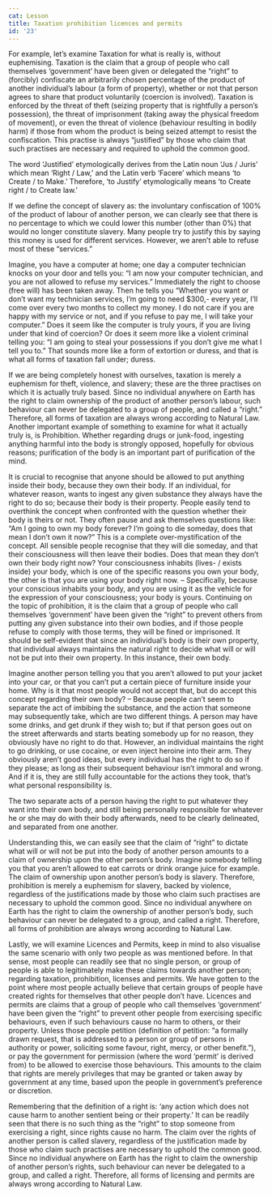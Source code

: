 ```yaml
---
cat: Lesson
title: Taxation prohibition licences and permits
id: '23'
---
```



For example, let’s examine Taxation for what is really is, without euphemising.
Taxation is the claim that a group of people who call themselves ‘government’ have been
given or delegated the “right” to (forcibly) confiscate an arbitrarily chosen percentage of the
product of another individual’s labour (a form of property), whether or not that person agrees
to share that product voluntarily (coercion is involved). Taxation is enforced by the threat of
theft (seizing property that is rightfully a person’s possession), the threat of imprisonment
(taking away the physical freedom of movement), or even the threat of violence (behaviour
resulting in bodily harm) if those from whom the product is being seized attempt to resist the
confiscation. This practise is always “justified” by those who claim that such practises are
necessary and required to uphold the common good.

The word ‘Justified’ etymologically derives from the Latin noun ‘Jus / Juris’ which mean
‘Right / Law,’ and the Latin verb ‘Facere’ which means ‘to Create / to Make.’ Therefore, ‘to
Justify’ etymologically means ‘to Create right / to Create law.’

If we define the concept of slavery as: the involuntary confiscation of 100% of the product of
labour of another person, we can clearly see that there is no percentage to which we could
lower this number (other than 0%) that would no longer constitute slavery.
Many people try to justify this by saying this money is used for different services. However,
we aren’t able to refuse most of these “services.”

Imagine, you have a computer at home; one day a computer technician knocks on your door
and tells you: “I am now your computer technician, and you are not allowed to refuse my
services.” Immediately the right to choose (free will) has been taken away. Then he tells you
“Whether you want or don’t want my technician services, I’m going to need $300,- every
year, I’ll come over every two months to collect my money. I do not care if you are happy with
my service or not, and if you refuse to pay me, I will take your computer.”
Does it seem like the computer is truly yours, if you are living under that kind of coercion? Or
does it seem more like a violent criminal telling you: “I am going to steal your possessions if
you don’t give me what I tell you to.” That sounds more like a form of extortion or duress, and
that is what all forms of taxation fall under; duress.

If we are being completely honest with ourselves, taxation is merely a euphemism for theft,
violence, and slavery; these are the three practises on which it is actually truly based. Since no
individual anywhere on Earth has the right to claim ownership of the product of another
person’s labour, such behaviour can never be delegated to a group of people, and called a
“right.” Therefore, all forms of taxation are always wrong according to Natural Law.
Another important example of something to examine for what it actually truly is, is
Prohibition. Whether regarding drugs or junk-food, ingesting anything harmful into the body
is strongly opposed, hopefully for obvious reasons; purification of the body is an important
part of purification of the mind.

It is crucial to recognise that anyone should be allowed to put anything inside their body,
because they own their body. If an individual, for whatever reason, wants to ingest any given
substance they always have the right to do so; because their body is their property.
People easily tend to overthink the concept when confronted with the question whether their
body is theirs or not. They often pause and ask themselves questions like: “Am I going to own
my body forever? I’m going to die someday, does that mean I don’t own it now?” This is a
complete over-mystification of the concept. All sensible people recognise that they will die
someday, and that their consciousness will then leave their bodies. Does that mean they don’t
own their body right now? Your consciousness inhabits (lives- / exists inside) your body,
which is one of the specific reasons you own your body, the other is that you are using your
body right now. – Specifically, because your conscious inhabits your body, and you are using
it as the vehicle for the expression of your consciousness; your body is yours.
Continuing on the topic of prohibition, it is the claim that a group of people who call
themselves ‘government’ have been given the “right” to prevent others from putting any given
substance into their own bodies, and if those people refuse to comply with those terms, they
will be fined or imprisoned. It should be self-evident that since an individual’s body is their
own property, that individual always maintains the natural right to decide what will or will not
be put into their own property. In this instance, their own body.

Imagine another person telling you that you aren’t allowed to put your jacket into your car, or
that you can’t put a certain piece of furniture inside your home. Why is it that most people
would not accept that, but do accept this concept regarding their own body? – Because people
can’t seem to separate the act of imbibing the substance, and the action that someone may
subsequently take, which are two different things. A person may have some drinks, and get
drunk if they wish to; but if that person goes out on the street afterwards and starts beating
somebody up for no reason, they obviously have no right to do that. However, an individual
maintains the right to go drinking, or use cocaine, or even inject heroine into their arm. They
obviously aren’t good ideas, but every individual has the right to do so if they please; as long
as their subsequent behaviour isn’t immoral and wrong. And if it is, they are still fully
accountable for the actions they took, that’s what personal responsibility is.

The two separate acts of a person having the right to put whatever they want into their own
body, and still being personally responsible for whatever he or she may do with their body
afterwards, need to be clearly delineated, and separated from one another.

Understanding this, we can easily see that the claim of “right” to dictate what will or will not
be put into the body of another person amounts to a claim of ownership upon the other
person’s body. Imagine somebody telling you that you aren’t allowed to eat carrots or drink
orange juice for example. The claim of ownership upon another person’s body is slavery.
Therefore, prohibition is merely a euphemism for slavery, backed by violence, regardless of
the justifications made by those who claim such practises are necessary to uphold the
common good. Since no individual anywhere on Earth has the right to claim the ownership of
another person’s body, such behaviour can never be delegated to a group, and called a right.
Therefore, all forms of prohibition are always wrong according to Natural Law.

Lastly, we will examine Licences and Permits, keep in mind to also visualise the same
scenario with only two people as was mentioned before. In that sense, most people can readily
see that no single person, or group of people is able to legitimately make these claims towards
another person; regarding taxation, prohibition, licenses and permits. We have gotten to the
point where most people actually believe that certain groups of people have created rights for
themselves that other people don’t have. Licences and permits are claims that a group of
people who call themselves ‘government’ have been given the “right” to prevent other people
from exercising specific behaviours, even if such behaviours cause no harm to others, or their
property. Unless those people petition (definition of petition: “a formally drawn request, that
is addressed to a person or group of persons in authority or power, soliciting some favour,
right, mercy, or other benefit.”), or pay the government for permission (where the word
‘permit’ is derived from) to be allowed to exercise those behaviours. This amounts to the
claim that rights are merely privileges that may be granted or taken away by government at
any time, based upon the people in government’s preference or discretion.

Remembering that the definition of a right is: ‘any action which does not cause harm to
another sentient being or their property.’ It can be readily seen that there is no such thing as
the “right” to stop someone from exercising a right, since rights cause no harm. The claim
over the rights of another person is called slavery, regardless of the justification made by
those who claim such practises are necessary to uphold the common good. Since no individual
anywhere on Earth has the right to claim the ownership of another person’s rights, such
behaviour can never be delegated to a group, and called a right. Therefore, all forms of
licensing and permits are always wrong according to Natural Law.